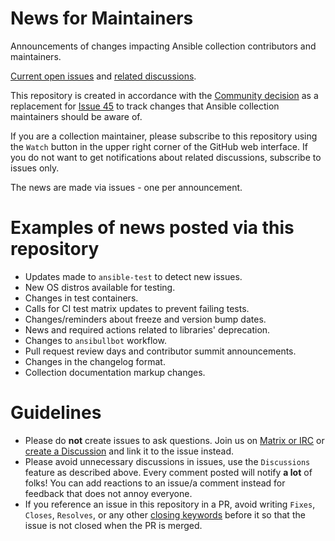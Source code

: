 # News for Maintainers
Announcements of changes impacting Ansible collection contributors and maintainers.

[Current open issues](https://github.com/ansible-collections/news-for-maintainers/issues) and [related discussions](https://github.com/ansible-collections/news-for-maintainers/discussions).

This repository is created in accordance with the [Community decision](https://github.com/ansible-community/community-topics/issues/51) as a replacement for [Issue 45](https://github.com/ansible-collections/overview/issues/45) to track changes that Ansible collection maintainers should be aware of.

If you are a collection maintainer, please subscribe to this repository using the `Watch` button in the upper right corner of the GitHub web interface. If you do not want to get notifications about related discussions, subscribe to issues only.

The news are made via issues - one per announcement.

# Examples of news posted via this repository

- Updates made to ``ansible-test`` to detect new issues.
- New OS distros available for testing.
- Changes in test containers.
- Calls for CI test matrix updates to prevent failing tests.
- Changes/reminders about freeze and version bump dates.
- News and required actions related to libraries' deprecation.
- Changes to `ansibullbot` workflow.
- Pull request review days and contributor summit announcements.
- Changes in the changelog format.
- Collection documentation markup changes.

# Guidelines

- Please do **not** create issues to ask questions. Join us on [Matrix or IRC](https://docs.ansible.com/ansible/latest/community/communication.html#real-time-chat) or [create a Discussion](https://github.com/ansible-collections/news-for-maintainers/discussions/new) and link it to the issue instead.
- Please avoid unnecessary discussions in issues, use the `Discussions` feature as described above. Every comment posted will notify **a lot** of folks! You can add reactions to an issue/a comment instead for feedback that does not annoy everyone.
- If you reference an issue in this repository in a PR, avoid writing `Fixes`, `Closes`, `Resolves`, or any other [closing keywords](https://docs.github.com/en/issues/tracking-your-work-with-issues/linking-a-pull-request-to-an-issue#linking-a-pull-request-to-an-issue-using-a-keyword) before it so that the issue is not closed when the PR is merged.
